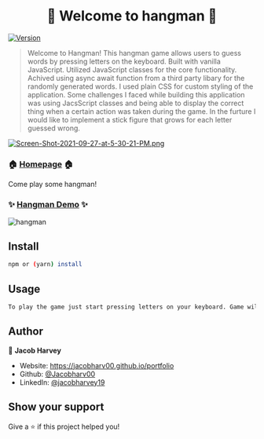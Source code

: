 <h1 align="center">👋 Welcome to hangman 👋</h1>
<p>
  <a href="https://www.npmjs.com/package/hangman" target="_blank">
    <img alt="Version" src="https://img.shields.io/npm/v/hangman.svg">
  </a>
</p>

> Welcome to Hangman! This hangman game allows users to guess words by pressing letters on the keyboard. Built with vanilla JavaScript. Utilized JavaScript classes for the core functionality. Achived using async await function from a third party libary for the randomly generated words. I used plain CSS for custom styling of the application. Some challenges I faced while building this application was using JacsScript classes and being able to display the correct thing when a certain action was taken during the game. In the furture I would like to implement a stick figure that grows for each letter guessed wrong. 

[![Screen-Shot-2021-09-27-at-5-30-21-PM.png](https://i.postimg.cc/HkkvtZ1x/Screen-Shot-2021-09-27-at-5-30-21-PM.png)](https://postimg.cc/D8RcvcZk)

### 🏠 [Homepage](https://harvey-hangman.netlify.app) 🏠
<p>Come play some hangman!</p>

### ✨ [Hangman Demo](https://www.loom.com/share/0d736077bf6040baa96684cdb936e0e1) ✨

![hangman](https://media.giphy.com/media/ybQIv0CsYm1XY9A8Dm/giphy.gif)

## Install

```sh
npm or (yarn) install
```

## Usage

```sh
To play the game just start pressing letters on your keyboard. Game will tell you how many guesses you have left. Guesses will not be taken away if you guess the same letter. Once you are out of guesses it will tell you what the word was or it will congratulate you. To start a new game just click the reset button. Enjoy!
```

## Author

👤 **Jacob Harvey**

* Website: https://jacobharv00.github.io/portfolio
* Github: [@Jacobharv00](https://github.com/Jacobharv00)
* LinkedIn: [@jacobharvey19](https://linkedin.com/in/jacobharvey19)

## Show your support

Give a ⭐️ if this project helped you!

